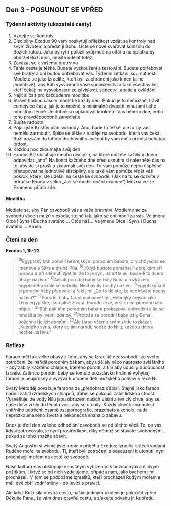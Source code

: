 ## Den 3 - POSUNOUT SE VPŘED

### Týdenní aktivity (ukazatelé cesty)

1. Vzdejte se kontroly
1. Disciplíny Exodus 90 vám poskytují příležitost vzdát se kontroly nad svým životem a předat ji Bohu. Učte se nově svěřovat kontrolu do Božích rukou. Jako by rytíř položil svůj meč na oltář a na oplátku by obdržel Boží moc, musíte udělat totéž.
1. Zavázat se k vašemu bratrstvu
1. Tahle cesta je těžká. Budete vyzkoušeni a testováni. Budete potřebovat své bratry a oni budou potřebovat vás. Týdenní setkání jsou nutností. Modlete se jako Izraelité, kteří byli zachráněni jako kmen (a ne jednotlivě), aby Bůh vysvobodil vaše společenství a také všechny lidi, kteří čekají na vysvobození ze závislosti, sobectví, apatie a ovládání.
1. Najít si čas pro každodenní modlitbu
1. Strávit hodinu času v modlitbě každý den. Pokud je to nemožné, trávit co nejvíce času, jak je to možné, s minimálně dvaceti minutami tiché modlitby denně. Je dobré si naplánovat konkrétní čas během dne, nebo toho pravděpodobně zanecháte.
1. Buďte radostní
1. Přijali jste Kristův plán svobody. Ano, bude to těžké, ale to by vás nemělo zarmoutit. Spíše se těšte z naděje na svobodu, která vás čeká. Boží pozvání do tohoto duchovního cvičení by vám mělo přinést bohatou radost.
1. Každou noc zkoumejte svůj den
1. Exodus 90 obsahuje mnoho disciplín, na které můžete každým dnem odpovídat „ano“. Na konci každého dne před usnutím si nalezněte čas na to, abyste si prošli a zkoumali svůj den. To vám pomůže nejen úspěšně přistupovat na jednotlivé disciplíny, ale také vám pomůže vidět váš pokrok, který jste udělali na cestě ke svobodě. (Jak na to se dozvíte v příručce Exodu v sekci „Jak se modlit noční examen“).Možná verze Examenu přímo zde.

#### Modlitba

Modlete se, aby Pán osvobodil vás a vaše bratrství.
Modleme se za svobodu všech mužů v exodu, stejně tak, jako se oni modlí za vás.
Ve jménu Otce i Syna i Ducha svatého … Otče náš… Ve jménu Otce i Syna i Ducha svatého … Amen.

### Čtení na den

**Exodus 1, 15-22**

> <sup>15</sup>Egyptský král poručil hebrejským porodním bábám, z nichž jedna se jmenovala Šifra a druhá Púa:
> <sup>16</sup>„Když budete pomáhat Hebrejkám při porodu a při slehnutí zjistíte, že to je syn, usmrťte jej; bude-li to dcera, aťsi je naživu.“
> <sup>17</sup>Avšak porodní báby se bály Boha a rozkazem egyptského krále se neřídily. Nechávaly hochy naživu.
> <sup>18</sup>Egyptský král si porodní báby předvolal a řekl jim: „Co to děláte, že necháváte hochy naživu?“
> <sup>19</sup>Porodní báby faraónovi odvětily: „Hebrejky nejsou jako ženy egyptské; jsou plné života. Porodí dříve, než k nim porodní bába přijde.“
> <sup>20</sup>Bůh pak těm porodním bábám prokazoval dobrodiní a lid se množil a byl velmi zdatný.
> <sup>21</sup>Protože se porodní báby bály Boha, požehnal jejich domům.
> <sup>22</sup>Ale farao všemu svému lidu rozkázal: „Každého syna, který se jim narodí, hoďte do Nilu; každou dceru nechte naživu.“

### Reflexe

Faraon měl tak velké obavy z toho, aby se Izraelité neosvobodili ze svého zotročení, že nařídil porodním bábám, aby udělaly něco naprosto zvláštního - aby zabily každého chlapce, kterého porodí, a tím aby udusily budoucnost Izraele. Zatímco porodní báby se tomuto požadavku hrdinně vyhýbají, faraon je neúprosný a vyzývá k utopení dětí mužského pohlaví v řece Nil.

Svatý Metoděj považuje faraóna za „předobraz ďábla“. Stejně jako faraón nařídil zabití izraelských chlapců, ďábel se pokouší zabít lidskou ctnost. Vysvětluje, že vody Nilu jsou obrazem našich vášní a ten zlý chce, aby se naše duše vrhly do těchto vod, aby se utopily. Každý člověk zná bolest vnitřního udušení: osamělost pornografie, prázdnota alkoholu, nuda neprozkoumaného života a nekonečná snaha o zábavu.

Dnes je třetí den vašeho odhodlání osvobodit se od těchto věcí. To, co vás kdysi zotročovalo, je nyní prostředkem, díky němuž se stáváte svobodnými, pokud se toho snažíte zbavit.

Svatý Augustin si všímá jisté ironie v příběhu Exodus: Izraelci kráčeli vodami Rudého moře na svobodu. Ti, kteří byli zotročeni a odsouzeni k utonutí, nyní procházejí mořem na cestě ke svobodě.

Naše kultura nás obklopuje neustálým vybízením k bezduchým a ničivým požitkům. I když se od nich vzdalujeme, připadá nám, jako bychom jimi procházeli. V tom se podobáme Izraelitů, kteří procházeli Rudým mořem a měli dvě obří vodní stěny - po levici a pravici.

Ale když Boží síla otevírá cestu, naším jediným úkolem je pokročit vpřed.
Děkujte Pánu, že vám dnes otevřel cestu, a získejte odvahu jít kupředu.

